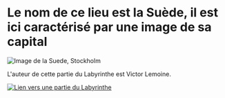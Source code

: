 # Le nom de ce lieu est la Suède, il est ici caractérisé par une image de sa capital 

![Image de la Suede, Stockholm](https://www.okvoyage.com/wp-content/uploads/2015/11/stockholm-city.jpg)

L'auteur de cette partie du Labyrinthe est Victor Lemoine.

[![Lien vers une partie du Labyrinthe](https://ds.static.rtbf.be/article/image/1920x1080/2/9/e/1e50fbce7f520b40354d9b513b799be9-1518696754.jpg)](./Russie.md)

